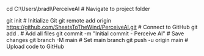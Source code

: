 cd C:\Users\bradl\PerceiveAI  # Navigate to project folder

git init  # Initialize Git
git remote add origin https://github.com/SheatsToTheWind/PerceiveAI.git  # Connect to GitHub
git add .  # Add all files
git commit -m "Initial commit - Perceive AI"  # Save changes
git branch -M main  # Set main branch
git push -u origin main  # Upload code to GitHub
